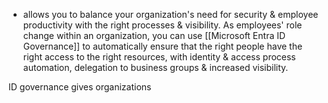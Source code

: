 - allows you to balance your organization's need for security & employee productivity with the right processes & visibility. As employees' role change within an organization, you can use [[Microsoft Entra ID Governance]] to automatically ensure that the right people have the right access to the right resources, with identity & access process automation, delegation to business groups & increased visibility.

ID governance gives organizations 